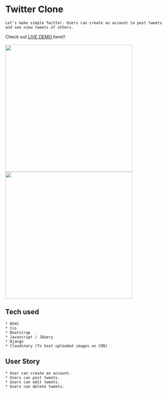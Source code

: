# Twitter Clone
```
Let’s make simple Twitter. Users can create an account to post tweets and see view tweets of others.

```
Check out [LIVE DEMO](https://jq-twitter-clone.herokuapp.com/) here!!
<br><br>
<img src="https://res.cloudinary.com/dsbnm5kgb/image/upload/v1624480115/Coding/twitter-clone_login_picture_qnjqz1.jpg" width="400"/>
<img src="https://res.cloudinary.com/dsbnm5kgb/image/upload/v1624501977/Coding/twitter-clone_picture_xyei0i.jpg" width="400"/>

## Tech used
```
* Html
* Css
* Bootstrap
* Javascript / JQuery
* Django
* Cloudinary (To host uploaded images on CDN)
```
## User Story
```
* User can create an account.
* Users can post tweets.
* Users can edit tweets.
* Users can delete tweets.
```
